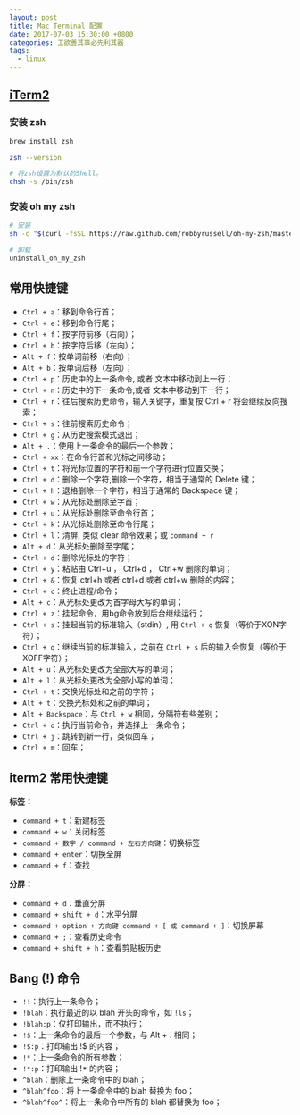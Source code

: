 ```yaml
---
layout: post
title: Mac Terminal 配置
date: 2017-07-03 15:30:00 +0800
categories: 工欲善其事必先利其器
tags:
  - linux
---
```


## [iTerm2](https://www.iterm2.com/downloads.html)

### 安装 zsh

```bash
brew install zsh

zsh --version

# 将zsh设置为默认的Shell。
chsh -s /bin/zsh
```

### 安装 oh my zsh

```bash
# 安装
sh -c "$(curl -fsSL https://raw.github.com/robbyrussell/oh-my-zsh/master/tools/install.sh)"

# 卸载
uninstall_oh_my_zsh
```

## 常用快捷键

- `Ctrl + a`：移到命令行首；
- `Ctrl + e`：移到命令行尾；
- `Ctrl + f`：按字符前移（右向）；
- `Ctrl + b`：按字符后移（左向）；
- `Alt + f`：按单词前移（右向）；
- `Alt + b`：按单词后移（左向）；
- `Ctrl + p`：历史中的上一条命令, 或者 文本中移动到上一行；
- `Ctrl + n`：历史中的下一条命令,或者 文本中移动到下一行；
- `Ctrl + r`：往后搜索历史命令，输入关键字，重复按 Ctrl + r 将会继续反向搜索；
- `Ctrl + s`：往前搜索历史命令；
- `Ctrl + g`：从历史搜索模式退出；
- `Alt + .`：使用上一条命令的最后一个参数；
- `Ctrl + xx`：在命令行首和光标之间移动；
- `Ctrl + t`：将光标位置的字符和前一个字符进行位置交换；
- `Ctrl + d`：删除一个字符,删除一个字符，相当于通常的 Delete 键；
- `Ctrl + h`：退格删除一个字符，相当于通常的 Backspace 键；
- `Ctrl + w`：从光标处删除至字首；
- `Ctrl + u`：从光标处删除至命令行首；
- `Ctrl + k`：从光标处删除至命令行尾；
- `Ctrl + l`：清屏, 类似 clear 命令效果；或 `command + r`
- `Alt + d`：从光标处删除至字尾；
- `Ctrl + d`：删除光标处的字符；
- `Ctrl + y`：粘贴由 Ctrl+u ， Ctrl+d ， Ctrl+w 删除的单词；
- `Ctrl + &`：恢复 ctrl+h 或者 ctrl+d 或者 ctrl+w 删除的内容；
- `Ctrl + c`：终止进程/命令；
- `Alt + c`：从光标处更改为首字母大写的单词；
- `Ctrl + z`：挂起命令，用bg命令放到后台继续运行；
- `Ctrl + s`：挂起当前的标准输入（stdin）, 用 `Ctrl + q` 恢复（等价于XON字符）；
- `Ctrl + q`：继续当前的标准输入，之前在 `Ctrl + s` 后的输入会恢复（等价于XOFF字符）；
- `Alt + u`：从光标处更改为全部大写的单词；
- `Alt + l`：从光标处更改为全部小写的单词；
- `Ctrl + t`：交换光标处和之前的字符；
- `Alt + t`：交换光标处和之前的单词；
- `Alt + Backspace`：与 `Ctrl + w` 相同，分隔符有些差别；
- `Ctrl + o`：执行当前命令，并选择上一条命令；
- `Ctrl + j`：跳转到新一行，类似回车；
- `Ctrl + m`：回车；

## iterm2 常用快捷键

**标签：**

- `command + t`：新建标签
- `command + w`：关闭标签
- `command + 数字 / command + 左右方向键`：切换标签
- `command + enter`：切换全屏
- `command + f`：查找

**分屏：**

- `command + d`：垂直分屏
- `command + shift + d`：水平分屏
- `command + option + 方向键 command + [ 或 command + ]`：切换屏幕
- `command + ;`：查看历史命令
- `command + shift + h`：查看剪贴板历史

## Bang (!) 命令

- `!!`：执行上一条命令；
- `!blah`：执行最近的以 blah 开头的命令，如 `!ls`；
- `!blah:p`：仅打印输出，而不执行；
- `!$`：上一条命令的最后一个参数，与 Alt + . 相同；
- `!$:p`：打印输出 !$ 的内容；
- `!*`：上一条命令的所有参数；
- `!*:p`：打印输出 !* 的内容；
- `^blah`：删除上一条命令中的 blah；
- `^blah^foo`：将上一条命令中的 blah 替换为 foo；
- `^blah^foo^`：将上一条命令中所有的 blah 都替换为 foo；
